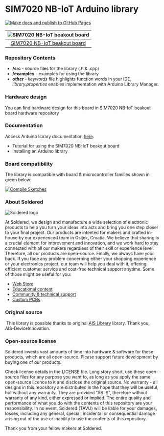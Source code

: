 # SIM7020 NB-IoT Arduino library

[![Make docs and publish to GitHub Pages](https://github.com/e-radionicacom/Soldered-SIM7020-NB-IoT-Arduino-Library/actions/workflows/make_docs.yml/badge.svg?branch=dev)](https://github.com/e-radionicacom/Soldered-SIM7020-NB-IoT-Arduino-Library/actions/workflows/make_docs.yml)

| ![SIM7020 NB-IoT beakout board](https://upload.wikimedia.org/wikipedia/commons/8/8f/Example_image.svg) |
| :---------------------------------------------------------------------------------------------: |
| [SIM7020 NB-IoT beakout board](https://www.solde.red/333072)                                                            |

### Repository Contents
- **/src** - source files for the library (.h & .cpp)
- **/examples** - examples for using the library
- ***other*** - *keywords* file highlights function words in your IDE, *library.properties* enables implementation with Arduino Library Manager.

### Hardware design
You can find hardware design for this board in SIM7020 NB-IoT beakout board hardware repository

### Documentation

Access Arduino library documentation [here](https://e-radionicacom.github.io/Soldered-SIM7020-NB-IoT-Arduino-Library/).

- Tutorial for using the SIM7020 NB-IoT beakout board
- Installing an Arduino library

### Board compatibility

The library is compatible with board & microcontroller families shown in green below: 

[![Compile Sketches](http://github-actions.40ants.com/e-radionicacom/Soldered-SIM7020-NB-IoT-Arduino-Library/matrix.svg?branch=dev&only=Compile%20Sketches)](https://github.com/e-radionicacom/Soldered-SIM7020-NB-IoT-Arduino-Library/actions/workflows/compile_test.yml)

### About Soldered
![Soldered logo](https://raw.githubusercontent.com/e-radionicacom/Soldered-SIM7020-NB-IoT-Arduino-Library/dev/extras/Logo%20horizontal-2.svg)

At Soldered, we design and manufacture a wide selection of electronic products to help you turn your ideas into acts and bring you one step closer to your final project. Our products are intented for makers and crafted in-house by our experienced team in Osijek, Croatia. We believe that sharing is a crucial element for improvement and innovation, and we work hard to stay connected with all our makers regardless of their skill or experience level. Therefore, all our products are open-source. Finally, we always have your back. If you face any problem concerning either your shopping experience or your electronics project, our team will help you deal with it, offering efficient customer service and cost-free technical support anytime. Some of those might be useful for you:

- [Web Store](https://www.soldered.com)
- [Educational content](https://learn.soldered.com)
- [Community & technical support](https://community.soldered.com)
- [Custom PCBs](https://pcb.soldered.com)

### Original source
​
This library is possible thanks to original [AIS Library](https://github.com/AIS-DeviceInnovation/Magellan_SIM7020E) library. Thank you, AIS-DeviceInnovation. 

### Open-source license
Soldered invests vast amounts of time into hardware & software for these products, which are all open-source. Please support future development by buying one of our products. 

Check license details in the LICENSE file. Long story short, use these open-source files for any purpose you want to, as long as you apply the same open-source licence to it and disclose the original source. No warranty - all designs in this repository are distributed in the hope that they will be useful, but without any warranty. They are provided "AS IS", therefore without warranty of any kind, either expressed or implied. The entire quality and performance of what you do with the contents of this repository are your responsibility. In no event, Soldered (TAVU) will be liable for your damages, losses, including any general, special, incidental or consequential damage arising out of the use or inability to use the contents of this repository. 

Thank you from your fellow makers at Soldered.

